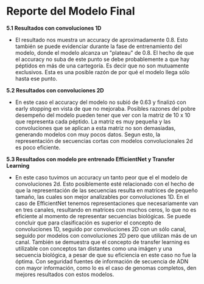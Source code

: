 # Reporte del Modelo Final


**5.1 Resultados con convoluciones 1D**
*   El resultado nos muestra un accuracy de aproximadamente 0.8. Esto también se puede evidenciar durante la fase de entrenamiento del modelo, donde el modelo alcanza un "plateau" de 0.8. El hecho de que el accuracy no suba de este punto se debe probablemente a que hay péptidos en más de una cartegoría. Es decir que no son mutuamente exclusivos. Esta es una posible razón de por qué el modelo llega sólo hasta ese punto.

**5.2 Resultados con convoluciones 2D**
*   En este caso el accuracy del modelo no subió de 0.63 y finalizó con early stopping en vista de que no mejoraba. Posibles razones del pobre desempeño del modelo pueden tener que ver con la matriz de 10 x 10 que representa cada péptido. La matriz es muy pequeña y las convoluciones que se aplican a esta matriz no son demasiadas, generando modelos con muy pocos datos. Segun esto, la representación de secuencias cortas con modelos convolucionales 2d es poco eficiente.

**5.3 Resultados con modelo pre entrenado EfficientNet y Transfer Learning**
*   En este caso tuvimos un accuracy un tanto peor que el el modelo de convoluciones 2d. Esto posiblemente esté relacionado con el hecho de que la representación de las secuencias resulta en matrices de pequeño tamaño, las cuales son mejor analizables por convoluciones 1D. En el caso de EfficientNet tenemos representaciones que necesariamente van en tres canales, resultando en matrices con muchos ceros, lo que no es eficiente al momento de representar secuencias biológicas. Se puede concluir que para clasificación es superior el concepto de convoluciones 1D, seguido por convoluciones 2D con un sólo canal, seguido por modelos con convoluciones 2D pero que utilizan más de un canal. También se demuestra que el concepto de transfer learning es utilizable con conceptos tan distantes como una imágen y una secuencia biológica, a pesar de que su eficiencia en este caso no fue la óptima. Con seguridad fuentes de información de secuencia de ADN con mayor información, como lo es el caso de genomas completos, den mejores resultados con estos modelos.
